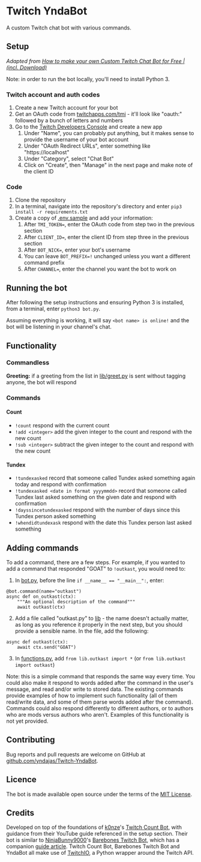 # Twitch YndaBot

A custom Twitch chat bot with various commands.

 ## Setup

*Adapted from [How to make your own Custom Twitch Chat Bot for Free | (incl. Download)](https://youtu.be/CPVSoowZhVw)*

Note: in order to run the bot locally, you'll need to install Python 3.

### Twitch account and auth codes

1. Create a new Twitch account for your bot
2. Get an OAuth code from [twitchapps.com/tmi](https://twitchapps.com/tmi) - it'll look like "oauth:" followed by a bunch of letters and numbers
3. Go to the [Twitch Developers Console](https://dev.twitch.tv/console/apps/create) and create a new app
    1. Under "Name", you can probably put anything, but it makes sense to provide the username of your bot account
    2. Under "OAuth Redirect URLs", enter something like "https://localhost"
    3. Under "Category", select "Chat Bot"
    4. Click on "Create", then "Manage" in the next page and make note of the client ID

### Code

1. Clone the repository
2. In a terminal, navigate into the repository's directory and enter `pip3 install -r requirements.txt`
3. Create a copy of [.env.sample](./.env.sample) and add your information:
    1. After `TMI_TOKEN=`, enter the OAuth code from step two in the previous section
    2. After `CLIENT_ID=`, enter the client ID from step three in the previous section
    3. After `BOT_NICK=`, enter your bot's username
    4. You can leave `BOT_PREFIX=!` unchanged unless you want a different command prefix
    5. After `CHANNEL=`, enter the channel you want the bot to work on

## Running the bot

After following the setup instructions and ensuring Python 3 is installed, from a terminal, enter `python3 bot.py`.

Assuming everything is working, it will say `<bot name> is online!` and the bot will be listening in your channel's chat.

## Functionality

### Commandless

**Greeting:** if a greeting from the list in [lib/greet.py](./lib/greet.py) is sent without tagging anyone, the bot will respond

### Commands
#### Count

- `!count` respond with the current count
- `!add <integer>` add the given integer to the count and respond with the new count
- `!sub <integer>` subtract the given integer to the count and respond with the new count

#### Tundex

- `!tundexasked` record that someone called Tundex asked something again today and respond with confirmation
- `!tundexasked <date in format yyyymmdd>` record that someone called Tundex last asked something on the given date and respond with confirmation
- `!dayssincetundexasked` respond with the number of days since this Tundex person asked something
- `!whendidtundexask` respond with the date this Tundex person last asked something

## Adding commands

To add a command, there are a few steps. For example, if you wanted to add a command that responded "GOAT" to `!outkast`, you would need to:
1. In [bot.py](./bot.py), before the line `if __name__ == "__main__":`, enter:
```
@bot.command(name="outkast")
async def on_outkast(ctx):
    """An optional description of the command"""
    await outkast(ctx)
```
2. Add a file called "outkast.py" to [lib](./lib) - the name doesn't actually matter, as long as you reference it properly in the next step, but you should provide a sensible name. In the file, add the following:
```
async def outkast(ctx):
    await ctx.send("GOAT")
```
3. In [functions.py](./functions.py), add `from lib.outkast import *` (or `from lib.outkast import outkast`)

Note: this is a simple command that responds the same way every time. You could also make it respond to words added after the command in the user's message, and read and/or write to stored data. The existing commands provide examples of how to implement such functionality (all of them read/write data, and some of them parse words added after the command). Commands could also respond differently to different authors, or to authors who are mods versus authors who aren't. Examples of this functionality is not yet provided.

## Contributing

Bug reports and pull requests are welcome on GitHub at [github.com/yndajas/Twitch-YndaBot](https://github.com/yndajas/Twitch-YndaBot).

## Licence

The bot is made available open source under the terms of the [MIT License](https://opensource.org/licenses/MIT).

## Credits

Developed on top of the foundations of [k0nze](https://github.com/k0nze)'s [Twitch Count Bot](https://github.com/k0nze/twitch_count_bot), with guidance from their YouTube guide referenced in the setup section. Their bot is similar to [NinjaBunny9000](https://github.com/NinjaBunny9000)'s [Barebones Twitch Bot](https://github.com/NinjaBunny9000/barebones-twitch-bot), which has a companion [guide article](https://dev.to/ninjabunny9000/let-s-make-a-twitch-bot-with-python-2nd8). Twitch Count Bot, Barebones Twitch Bot and YndaBot all make use of [TwitchIO](https://github.com/TwitchIO/TwitchIO), a Python wrapper around the Twitch API.  
